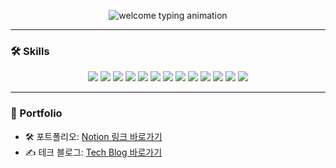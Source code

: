 
<p align="center">
  <img src="https://readme-typing-svg.demolab.com/?font=Fira+Code&pause=1000&center=true&vCenter=true&width=600&lines=%F0%9F%91%8B+Hello+World,+I%27m+Seungbeom!;%F0%9F%91%8B+Seungbeom%EC%9D%98+GitHub%EC%97%90+%EC%98%A4%EC%8B%A0+%EA%B1%B8+%ED%99%98%EC%98%81%ED%95%A9%EB%8B%88%EB%8B%A4!" alt="welcome typing animation" />
</p>

---

### 🛠️ Skills
<p align="center">
  <img src="https://img.shields.io/badge/React-61DAFB?style=for-the-badge&logo=React&logoColor=black" />
  <img src="https://img.shields.io/badge/Next.js-000000?style=for-the-badge&logo=Next.js&logoColor=white" />
  <img src="https://img.shields.io/badge/Flutter-02569B?style=for-the-badge&logo=Flutter&logoColor=white" />
  <img src="https://img.shields.io/badge/JavaScript-F7DF1E?style=for-the-badge&logo=JavaScript&logoColor=black" />
  <img src="https://img.shields.io/badge/TypeScript-3178C6?style=for-the-badge&logo=TypeScript&logoColor=white" />
  <img src="https://img.shields.io/badge/Redux-764ABC?style=for-the-badge&logo=Redux&logoColor=white" />
  <img src="https://img.shields.io/badge/Recoil-3578E5?style=for-the-badge&logo=Recoil&logoColor=white" />
  <img src="https://img.shields.io/badge/Jotai-1E1E1E?style=for-the-badge&logo=Jotai&logoColor=white" />
  <img src="https://img.shields.io/badge/ReactQuery-FF4154?style=for-the-badge&logo=ReactQuery&logoColor=white" />
  <img src="https://img.shields.io/badge/TailwindCSS-06B6D4?style=for-the-badge&logo=TailwindCSS&logoColor=white" />
  <img src="https://img.shields.io/badge/Styled--Components-DB7093?style=for-the-badge&logo=styled-components&logoColor=white" />
  <img src="https://img.shields.io/badge/Dart-0175C2?style=for-the-badge&logo=Dart&logoColor=white" />
  <img src="https://img.shields.io/badge/Docker-2496ED?style=for-the-badge&logo=docker&logoColor=white" />
</p>


---

### 📂  Portfolio
- 🛠️ 포트폴리오: [Notion 링크 바로가기](https://pattern-donkey-272.notion.site/Portfolio-19ff25783f0e80fbbc4cc5cebbcbe546?pvs=74)
- ✍️ 테크 블로그: [Tech Blog 바로가기](https://seungbeom97.tistory.com/)




